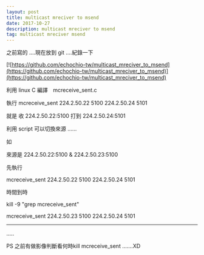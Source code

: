 ```yaml
---
layout: post
title: multicast mreciver to msend
date: 2017-10-27
description: multicast mreciver to msend
tag: multicast mreciver msend
---
```


之前寫的 ....現在放到 git ....紀錄一下

[![https://github.com/echochio-tw/multicast_mreciver_to_msend](https://github.com/echochio-tw/multicast_mreciver_to_msend)](https://github.com/echochio-tw/multicast_mreciver_to_msend)

利用 linux C 編譯　mcreceive_sent.c


執行  mcreceive_sent 224.2.50.22 5100 224.2.50.24 5101


就是 收 224.2.50.22:5100  打到 224.2.50.24:5101


利用 script 可以切換來源 ......


如  


來源是 224.2.50.22:5100 & 224.2.50.23:5100


先執行


mcreceive_sent 224.2.50.22 5100 224.2.50.24 5101


時間到時



kill -9 "grep mcreceive_sent" 


mcreceive_sent 224.2.50.23 5100 224.2.50.24 5101


----
.....

PS 之前有做影像判斷看何時kill mcreceive_sent .......XD
